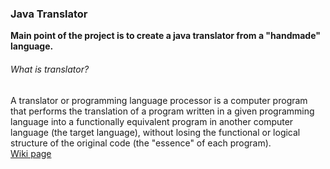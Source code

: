 <h3>Java Translator</h3>
<p>
    <b> Main point of the project is to create a java translator from a "handmade" language. </b>
</p>
<p>
    <h6>What is translator?</h6>
    A translator or programming language processor is a computer program that performs the translation of a program written in a given programming language into a functionally equivalent program in another computer language (the target language), without losing the functional or logical structure of the original code (the "essence" of each program).
    <br><a href="https://en.wikipedia.org/wiki/Translator_(computing)">Wiki page</a>
</p>